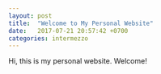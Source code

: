 ```yaml
---
layout: post
title:  "Welcome to My Personal Website"
date:   2017-07-21 20:57:42 +0700
categories: intermezzo
---
```

Hi, this is my personal website. Welcome!
